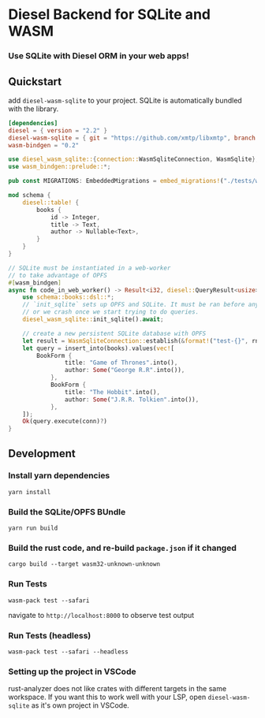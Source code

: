 # Diesel Backend for SQLite and WASM

### Use SQLite with Diesel ORM in your web apps!

## Quickstart

add `diesel-wasm-sqlite` to your project. SQLite is automatically bundled with
the library.

```toml
[dependencies]
diesel = { version = "2.2" }
diesel-wasm-sqlite = { git = "https://github.com/xmtp/libxmtp", branch = "wasm-backend" }
wasm-bindgen = "0.2"
```

```rust
use diesel_wasm_sqlite::{connection::WasmSqliteConnection, WasmSqlite};
use wasm_bindgen::prelude::*;

pub const MIGRATIONS: EmbeddedMigrations = embed_migrations!("./tests/web/migrations/");

mod schema {
    diesel::table! {
        books {
            id -> Integer,
            title -> Text,
            author -> Nullable<Text>,
        }
    }
}

// SQLite must be instantiated in a web-worker
// to take advantage of OPFS
#[wasm_bindgen]
async fn code_in_web_worker() -> Result<i32, diesel::QueryResult<usize>> {
    use schema::books::dsl::*;
    // `init_sqlite` sets up OPFS and SQLite. It must be ran before anything else, 
    // or we crash once we start trying to do queries.
    diesel_wasm_sqlite::init_sqlite().await;

    // create a new persistent SQLite database with OPFS
    let result = WasmSqliteConnection::establish(&format!("test-{}", rng));
    let query = insert_into(books).values(vec![
        BookForm {
                title: "Game of Thrones".into(),
                author: Some("George R.R".into()),
            },
            BookForm {
                title: "The Hobbit".into(),
                author: Some("J.R.R. Tolkien".into()),
            },
    ]);
    Ok(query.execute(conn)?)
}
```

## Development

### Install yarn dependencies

`yarn install`

### Build the SQLite/OPFS BUndle

`yarn run build`

### Build the rust code, and re-build `package.json` if it changed

`cargo build --target wasm32-unknown-unknown`

### Run Tests

`wasm-pack test --safari`

navigate to `http://localhost:8000` to observe test output

### Run Tests (headless)

`wasm-pack test --safari --headless`

### Setting up the project in VSCode

rust-analyzer does not like crates with different targets in the same workspace.
If you want this to work well with your LSP, open `diesel-wasm-sqlite` as it's
own project in VSCode.

